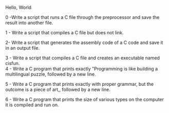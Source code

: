 Hello, World

0 -Write a script that runs a C file through the preprocessor and save the result into another file.

1 - Write a script that compiles a C file but does not link.

2- Write a script that generates the assembly code of a C code and save it in an output file.

3 - Write a script that compiles a C file and creates an executable named cisfun.   
4 - Write a C program that prints exactly "Programming is like building a multilingual puzzle, followed by a new line.                  

                                                                                                                                        

                                                                                                                                        

5 - Write a C program that prints exactly with proper grammar, but the outcome is a piece of art,, followed by a new line.              

                                                                                                                                        

                                                                                                                                        

6 - Write a C program that prints the size of various types on the computer it is compiled and run on.              
